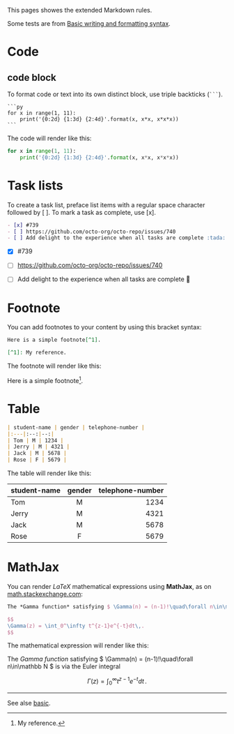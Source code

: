 This pages showes the extended Markdown rules.

Some tests are from [Basic writing and formatting syntax](https://docs.github.com/en/github/writing-on-github/getting-started-with-writing-and-formatting-on-github/basic-writing-and-formatting-syntax).


# Code

## code block

To format code or text into its own distinct block, use triple backticks (` ``` `).

~~~
```py
for x in range(1, 11):
    print('{0:2d} {1:3d} {2:4d}'.format(x, x*x, x*x*x))
```
~~~

The code will render like this:

```py
for x in range(1, 11):
    print('{0:2d} {1:3d} {2:4d}'.format(x, x*x, x*x*x))
```


# Task lists

To create a task list, preface list items with a regular space character followed by [ ]. To mark a task as complete, use [x].

```md
- [x] #739
- [ ] https://github.com/octo-org/octo-repo/issues/740
- [ ] Add delight to the experience when all tasks are complete :tada:
```

- [x] #739
- [ ] https://github.com/octo-org/octo-repo/issues/740
- [ ] Add delight to the experience when all tasks are complete :tada:


# Footnote

You can add footnotes to your content by using this bracket syntax:

```md
Here is a simple footnote[^1].

[^1]: My reference.
```

The footnote will render like this:

Here is a simple footnote[^1].

[^1]: My reference.


# Table

```md
| student-name | gender | telephone-number |
|:---|:--:|--:|
| Tom | M | 1234 |
| Jerry | M | 4321 |
| Jack | M | 5678 |
| Rose | F | 5679 |
```

The table will render like this:

| student-name | gender | telephone-number |
|:---|:--:|--:|
| Tom | M | 1234 |
| Jerry | M | 4321 |
| Jack | M | 5678 |
| Rose | F | 5679 |


# MathJax

You can render *LaTeX* mathematical expressions using **MathJax**, as on [math.stackexchange.com][1]:

```latex
The *Gamma function* satisfying $ \Gamma(n) = (n-1)!\quad\forall n\in\mathbb N $ is via the Euler integral

$$
\Gamma(z) = \int_0^\infty t^{z-1}e^{-t}dt\,.
$$
```

The mathematical expression will render like this:

The *Gamma function* satisfying $ \Gamma(n) = (n-1)!\quad\forall n\in\mathbb N $ is via the Euler integral

$$
\Gamma(z) = \int_0^\infty t^{z-1}e^{-t}dt\,.
$$


---

See alse [basic](basic.md).


[1]: http://math.stackexchange.com/

